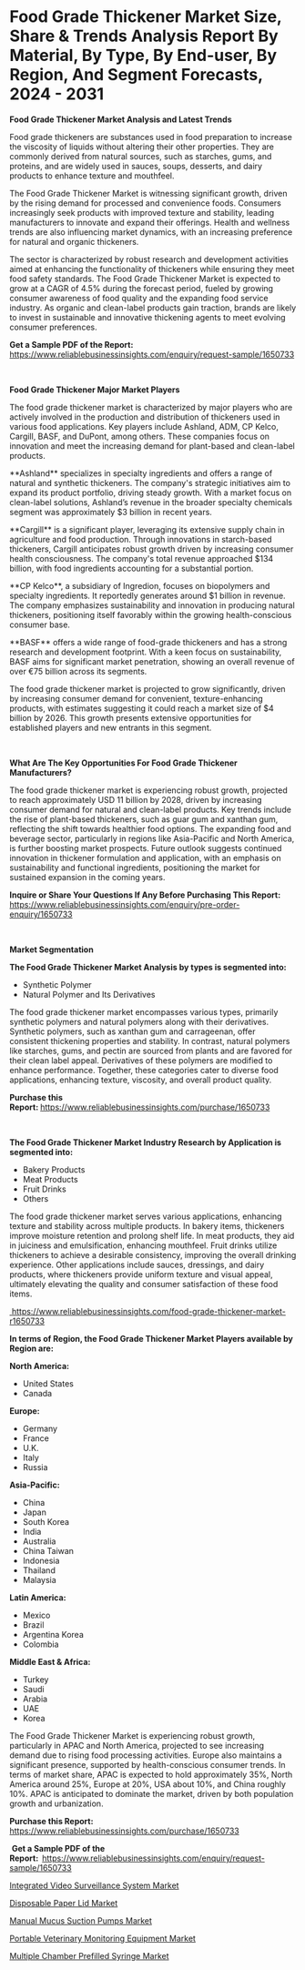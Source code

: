 <p><h1>Food Grade Thickener Market Size, Share & Trends Analysis Report By Material, By Type, By End-user, By Region, And Segment Forecasts, 2024 - 2031</h1></p><p><strong>Food Grade Thickener Market Analysis and Latest Trends</strong></p>
<p><p>Food grade thickeners are substances used in food preparation to increase the viscosity of liquids without altering their other properties. They are commonly derived from natural sources, such as starches, gums, and proteins, and are widely used in sauces, soups, desserts, and dairy products to enhance texture and mouthfeel.</p><p>The Food Grade Thickener Market is witnessing significant growth, driven by the rising demand for processed and convenience foods. Consumers increasingly seek products with improved texture and stability, leading manufacturers to innovate and expand their offerings. Health and wellness trends are also influencing market dynamics, with an increasing preference for natural and organic thickeners. </p><p>The sector is characterized by robust research and development activities aimed at enhancing the functionality of thickeners while ensuring they meet food safety standards. The Food Grade Thickener Market is expected to grow at a CAGR of 4.5% during the forecast period, fueled by growing consumer awareness of food quality and the expanding food service industry. As organic and clean-label products gain traction, brands are likely to invest in sustainable and innovative thickening agents to meet evolving consumer preferences.</p></p>
<p><strong>Get a Sample PDF of the Report:&nbsp;</strong> <a href="https://www.reliablebusinessinsights.com/enquiry/request-sample/1650733?utm_campaign=48&utm_medium=2&utm_source=Github&utm_content=ia&utm_term=08122024&utm_id=food-grade-thickener">https://www.reliablebusinessinsights.com/enquiry/request-sample/1650733</a></p>
<p>&nbsp;</p>
<p><strong>Food Grade Thickener Major Market Players</strong></p>
<p><p>The food grade thickener market is characterized by major players who are actively involved in the production and distribution of thickeners used in various food applications. Key players include Ashland, ADM, CP Kelco, Cargill, BASF, and DuPont, among others. These companies focus on innovation and meet the increasing demand for plant-based and clean-label products.</p><p>**Ashland** specializes in specialty ingredients and offers a range of natural and synthetic thickeners. The company's strategic initiatives aim to expand its product portfolio, driving steady growth. With a market focus on clean-label solutions, Ashland’s revenue in the broader specialty chemicals segment was approximately $3 billion in recent years.</p><p>**Cargill** is a significant player, leveraging its extensive supply chain in agriculture and food production. Through innovations in starch-based thickeners, Cargill anticipates robust growth driven by increasing consumer health consciousness. The company's total revenue approached $134 billion, with food ingredients accounting for a substantial portion.</p><p>**CP Kelco**, a subsidiary of Ingredion, focuses on biopolymers and specialty ingredients. It reportedly generates around $1 billion in revenue. The company emphasizes sustainability and innovation in producing natural thickeners, positioning itself favorably within the growing health-conscious consumer base.</p><p>**BASF** offers a wide range of food-grade thickeners and has a strong research and development footprint. With a keen focus on sustainability, BASF aims for significant market penetration, showing an overall revenue of over €75 billion across its segments.</p><p>The food grade thickener market is projected to grow significantly, driven by increasing consumer demand for convenient, texture-enhancing products, with estimates suggesting it could reach a market size of $4 billion by 2026. This growth presents extensive opportunities for established players and new entrants in this segment.</p></p>
<p>&nbsp;</p>
<p><strong>What Are The Key Opportunities For Food Grade Thickener Manufacturers?</strong></p>
<p><p>The food grade thickener market is experiencing robust growth, projected to reach approximately USD 11 billion by 2028, driven by increasing consumer demand for natural and clean-label products. Key trends include the rise of plant-based thickeners, such as guar gum and xanthan gum, reflecting the shift towards healthier food options. The expanding food and beverage sector, particularly in regions like Asia-Pacific and North America, is further boosting market prospects. Future outlook suggests continued innovation in thickener formulation and application, with an emphasis on sustainability and functional ingredients, positioning the market for sustained expansion in the coming years.</p></p>
<p><strong>Inquire or Share Your Questions If Any Before Purchasing This Report:</strong> <a href="https://www.reliablebusinessinsights.com/enquiry/pre-order-enquiry/1650733?utm_campaign=48&utm_medium=2&utm_source=Github&utm_content=ia&utm_term=08122024&utm_id=food-grade-thickener">https://www.reliablebusinessinsights.com/enquiry/pre-order-enquiry/1650733</a></p>
<p>&nbsp;</p>
<p><strong>Market Segmentation</strong></p>
<p><strong>The Food Grade Thickener Market Analysis by types is segmented into:</strong></p>
<p><ul><li>Synthetic Polymer</li><li>Natural Polymer and Its Derivatives</li></ul></p>
<p><p>The food grade thickener market encompasses various types, primarily synthetic polymers and natural polymers along with their derivatives. Synthetic polymers, such as xanthan gum and carrageenan, offer consistent thickening properties and stability. In contrast, natural polymers like starches, gums, and pectin are sourced from plants and are favored for their clean label appeal. Derivatives of these polymers are modified to enhance performance. Together, these categories cater to diverse food applications, enhancing texture, viscosity, and overall product quality.</p></p>
<p><strong>Purchase this Report:&nbsp;</strong><a href="https://www.reliablebusinessinsights.com/purchase/1650733?utm_campaign=48&utm_medium=2&utm_source=Github&utm_content=ia&utm_term=08122024&utm_id=food-grade-thickener">https://www.reliablebusinessinsights.com/purchase/1650733</a></p>
<p>&nbsp;</p>
<p><strong>The Food Grade Thickener Market Industry Research by Application is segmented into:</strong></p>
<p><ul><li>Bakery Products</li><li>Meat Products</li><li>Fruit Drinks</li><li>Others</li></ul></p>
<p><p>The food grade thickener market serves various applications, enhancing texture and stability across multiple products. In bakery items, thickeners improve moisture retention and prolong shelf life. In meat products, they aid in juiciness and emulsification, enhancing mouthfeel. Fruit drinks utilize thickeners to achieve a desirable consistency, improving the overall drinking experience. Other applications include sauces, dressings, and dairy products, where thickeners provide uniform texture and visual appeal, ultimately elevating the quality and consumer satisfaction of these food items.</p></p>
<p><a href="https://www.reliablebusinessinsights.com/food-grade-thickener-market-r1650733?utm_campaign=48&utm_medium=2&utm_source=Github&utm_content=ia&utm_term=08122024&utm_id=food-grade-thickener">&nbsp;https://www.reliablebusinessinsights.com/food-grade-thickener-market-r1650733</a></p>
<p><strong>In terms of Region, the Food Grade Thickener Market Players available by Region are:</strong></p>
<p>
    <p> <strong> North America: </strong>
        <ul>
            <li>United States</li>
            <li>Canada</li>
        </ul>
        </p> 
    <p> <strong> Europe: </strong>
        <ul>
            <li>Germany</li>
            <li>France</li>
            <li>U.K.</li>
            <li>Italy</li>
            <li>Russia</li>
        </ul>
        </p> 
    <p> <strong> Asia-Pacific: </strong>
        <ul>
            <li>China</li>
            <li>Japan</li>
            <li>South Korea</li>
            <li>India</li>
            <li>Australia</li>
            <li>China Taiwan</li>
            <li>Indonesia</li>
            <li>Thailand</li>
            <li>Malaysia</li>
        </ul>
        </p> 
    <p> <strong> Latin America: </strong>
        <ul>
            <li>Mexico</li>
            <li>Brazil</li>
            <li>Argentina Korea</li>
            <li>Colombia</li>
        </ul>
        </p> 
    <p> <strong> Middle East & Africa: </strong>
        <ul>
            <li>Turkey</li>
            <li>Saudi</li>
            <li>Arabia</li>
            <li>UAE</li>
            <li>Korea</li>
        </ul>
    </p>
    </p>
<p><p>The Food Grade Thickener Market is experiencing robust growth, particularly in APAC and North America, projected to see increasing demand due to rising food processing activities. Europe also maintains a significant presence, supported by health-conscious consumer trends. In terms of market share, APAC is expected to hold approximately 35%, North America around 25%, Europe at 20%, USA about 10%, and China roughly 10%. APAC is anticipated to dominate the market, driven by both population growth and urbanization.</p></p>
<p><strong>Purchase this Report: </strong><a href="https://www.reliablebusinessinsights.com/purchase/1650733?utm_campaign=48&utm_medium=2&utm_source=Github&utm_content=ia&utm_term=08122024&utm_id=food-grade-thickener">https://www.reliablebusinessinsights.com/purchase/1650733</a></p>
<p>&nbsp;<strong>Get a Sample PDF of the Report:&nbsp;&nbsp;</strong><a href="https://www.reliablebusinessinsights.com/enquiry/request-sample/1650733?utm_campaign=48&utm_medium=2&utm_source=Github&utm_content=ia&utm_term=08122024&utm_id=food-grade-thickener">https://www.reliablebusinessinsights.com/enquiry/request-sample/1650733</a></p>
<p><strong></strong></p>
<p><p><a href="https://github.com/loveewin94/Market-Research-Report-List-1/blob/main/integrated-video-surveillance-system-market.md?utm_campaign=48&utm_medium=2&utm_source=Github&utm_content=ia&utm_term=08122024&utm_id=food-grade-thickener">Integrated Video Surveillance System Market</a></p><p><a href="https://www.linkedin.com/pulse/disposable-paper-lid-market-trendssector-overview-andmarket-nzkcc?utm_campaign=48&utm_medium=2&utm_source=Github&utm_content=ia&utm_term=08122024&utm_id=food-grade-thickener">Disposable Paper Lid Market</a></p><p><a href="https://www.linkedin.com/pulse/manual-mucus-suction-pumps-market-size-share-detailed-analysis-qilhe?utm_campaign=48&utm_medium=2&utm_source=Github&utm_content=ia&utm_term=08122024&utm_id=food-grade-thickener">Manual Mucus Suction Pumps Market</a></p><p><a href="https://www.linkedin.com/pulse/portable-veterinary-monitoring-equipment-market-revolution-14cwe?utm_campaign=48&utm_medium=2&utm_source=Github&utm_content=ia&utm_term=08122024&utm_id=food-grade-thickener">Portable Veterinary Monitoring Equipment Market</a></p><p><a href="https://www.linkedin.com/pulse/market-research-report-growth-multiple-chamber-prefilled-syringe-8r1ve?utm_campaign=48&utm_medium=2&utm_source=Github&utm_content=ia&utm_term=08122024&utm_id=food-grade-thickener">Multiple Chamber Prefilled Syringe Market</a></p></p>